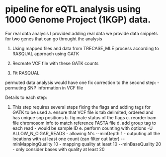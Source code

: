 # pipeline for eQTL analysis using 1000 Genome Project (1KGP) data. 
For real data analysis I provided adding real data we provide data snippets for two genes that can go throught the analysis

1. Using mapped files and data from TRECASE_MLE process according to RASQUAL approach using GATK

2. Recreate VCF file with these GATK counts

3. Fit RASQUAL

permuted data analysis would have one fix correction to the second step: - permuting SNP information in VCF file

Details to each step:

1. This step requires several steps fixing the flags and adding tags for GATK to be used
a. ensure that VCF file is tab delimited, ordered and has unique snp positions
b. fig mate status of the flags
c. reorder bam file chromosom info to match reference FASTA file
d. add group tag to each read - would be sample ID
e. perform counting with options 
-U ALLOW_N_CIGAR_READS - allowing N's
--minDepth 1 - outputing all the locations with at least one count (can filter out later)
--minMappingQuality 10 - mapping quality at least 10
--minBaseQuality 20 - only consider bases with quality at least 20